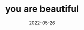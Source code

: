 ---
title: "you are beautiful"
cc-type: cue
date: 2022-05-26
related:
  - VISUALIZE YOURSELF
tags:
  - Cue
  - You
---